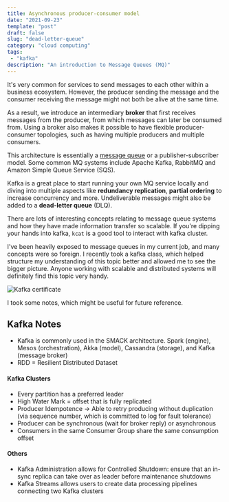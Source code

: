 ```yaml
---
title: Asynchronous producer-consumer model
date: "2021-09-23"
template: "post"
draft: false
slug: "dead-letter-queue"
category: "cloud computing"
tags:
 - "kafka"
description: "An introduction to Message Queues (MQ)"
---
```


It's very common for services to send messages to each other within a business ecosystem. However, the producer sending the message and the consumer receiving the message might not both be alive at the same time.

As a result, we introduce an intermediary **broker** that first receives messages from the producer, from which messages can later be consumed from. Using a broker also makes it possible to have flexible producer-consumer topologies, such as having multiple producers and multiple consumers. 

This architecture is essentially a [message queue](https://en.wikipedia.org/wiki/Message_queue) or a publisher-subscriber model. Some common MQ systems include Apache Kafka, RabbitMQ and Amazon Simple Queue Service (SQS).

Kafka is a great place to start running your own MQ service locally and diving into multiple aspects like **redundancy replication**, **partial ordering** to increase concurrency and more. Undeliverable messages might also be added to a **dead-letter queue** (DLQ).

There are lots of interesting concepts relating to message queue systems and how they have made information transfer so scalable. If you're dipping your hands into kafka, `kcat` is a good tool to interact with kafka cluster.

I've been heavily exposed to message queues in my current job, and many concepts were so foreign. I recently took a kafka class, which helped structure my understanding of this topic better and allowed me to see the bigger picture. Anyone working with scalable and distributed systems will definitely find this topic very handy.

![Kafka certificate](/media/kafka-cert.png)

I took some notes, which might be useful for future reference.

## Kafka Notes
- Kafka is commonly used in the SMACK architecture. Spark (engine), Mesos (orchestration), Akka (model), Cassandra (storage), and Kafka (message broker)
- RDD = Resilient Distributed Dataset

#### Kafka Clusters
- Every partition has a preferred leader
- High Water Mark = offset that is fully replicated
- Producer Idempotence -> Able to retry producing without duplication (via sequence number, which is committed to log for fault tolerance)
- Producer can be synchronous (wait for broker reply) or asynchronous
- Consumers in the same Consumer Group share the same consumption offset

#### Others
- Kafka Administration allows for Controlled Shutdown: ensure that an in-sync replica can take over as leader before maintenance shutdowns
- Kafka Streams allows users to create data processing pipelines connecting two Kafka clusters
